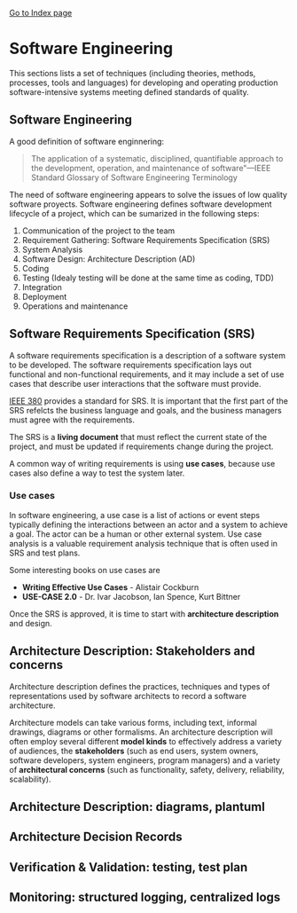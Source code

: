 [Go to Index page](https://github.com/Catacrockers/WikiTocha/blob/master/en/INDEX.md)

# Software Engineering

This sections lists a set of techniques (including theories, methods, processes, tools and languages) for developing and operating production software-intensive systems meeting defined standards of quality.

## Software Engineering
A good definition of software enginnering:

> The application of a systematic, disciplined, quantifiable approach to the development, operation, and maintenance of software"—IEEE Standard Glossary of Software Engineering Terminology

The need of software engineering appears to solve the issues of low quality software proyects. Software engineering defines software development lifecycle of a project, which can be sumarized in the following steps:

1. Communication of the project to the team
2. Requirement Gathering: Software Requirements Specification (SRS)
3. System Analysis 
4. Software Design: Architecture Description (AD)
5. Coding 
6. Testing (Idealy testing will be done at the same time as coding, TDD) 
7. Integration 
8. Deployment 
9. Operations and maintenance 


## Software Requirements Specification (SRS)

A software requirements specification is a description of a software system to be developed. The software requirements specification lays out functional and non-functional requirements, and it may include a set of use cases that describe user interactions that the software must provide.

[IEEE 380](http://www.cse.msu.edu/~cse870/IEEEXplore-SRS-template.pdf) provides a standard for SRS. It is important that the first part of the SRS refelcts the business language and goals, and the business managers must agree with the requirements. 

The SRS is a **living document** that must reflect the current state of the project, and must be updated if requirements change during the project.

A common way of writing requirements is using **use cases**, because use cases also define a way to test the system later.

### Use cases

In software engineering, a use case is a list of actions or event steps typically defining the interactions between an actor and a system to achieve a goal. The actor can be a human or other external system. Use case analysis is a valuable requirement analysis technique that is often used in SRS and test plans. 

Some interesting books on use cases are
+ **Writing Effective Use Cases** - Alistair Cockburn
+ **USE-CASE 2.0** - Dr. Ivar Jacobson, Ian Spence, Kurt Bittner

Once the SRS is approved, it is time to start with **architecture description** and design.


## Architecture Description: Stakeholders and concerns

Architecture description defines the practices, techniques and types of representations used by software architects to record a software architecture. 

Architecture models can take various forms, including text, informal drawings, diagrams or other formalisms. An architecture description will often employ several different **model kinds** to effectively address a variety of audiences, the **stakeholders** (such as end users, system owners, software developers, system engineers, program managers) and a variety of **architectural concerns** (such as functionality, safety, delivery, reliability, scalability).

## Architecture Description: diagrams, plantuml

## Architecture Decision Records

## Verification & Validation: testing, test plan

## Monitoring: structured logging, centralized logs

